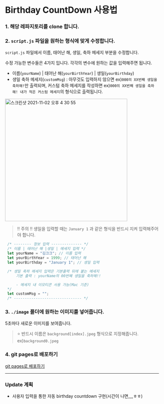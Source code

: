 # Birthday CountDown 사용법

 ### 1. 해당 레파지토리를 clone 합니다.    
 

 ### 2. `script.js` 파일을 원하는 형식에 맞게 수정합니다. 


`script.js` 파일에서 이름, 태어난 해, 생일, 축하 메세지 부분을 수정합니다.    

   
 수정 가능한 변수들은 4가지 입니다. 각각의 변수에 원하는 값을 입력해주면 됩니다.
 * 이름(`yourName`) | 태어난 해(`yourBirthYear`) | 생일(`yourBirthday`) 
* 생일 축하 메세지(`customMsg`) : 아무것도 입력하지 않으면 ex)`000의 XX번째 생일을 축하해!`만 출력되며, 커스텀 축하 메세지를 작성하면 ex)`000의 XX번째 생일을 축하해! 내가 적은 커스텀 메세지`의 형식으로 출력됩니다.
    
    
<img width="400" alt="스크린샷 2021-11-02 오후 4 30 55" src="https://user-images.githubusercontent.com/73516688/139804096-68254556-6d2e-468c-917c-5f2cc76c00f0.png"> 


   <br> 
    
   > ‼️ 주의 ‼️ 생일을 입력할 때는 `January 1` 과 같은 형식을 반드시 지켜 입력해주어야 합니다.   
    
    
   ```javascript
    /* -------- 정보 입력 -------------- */
    /* 이름 | 태어난 해 |생일 | 메세지 입력 */
    let yourName = "김크크"; // 이름 입력
    let yourBirthYear = 1999; // 태어난 해
    let yourBirthday = "January 1"; // 생일 입력

    /* 생일 축하 메세지 입력은 기본출력 뒤에 붙는 메세지
        기본 출력 : yourName의 00번째 생일을 축하해!!

        - 메세지 내 이모티콘 사용 가능(Mac 기준)
    */
    let customMsg = "";
    /* ------------------------------- */
  ```
    
 ### 3. `./image` 폴더에 원하는 이미지를 넣어줍니다.    
 5초마다 새로운 이미지를 보여줍니다.
 
   > ⭐️ 반드시 이름은 `background[index].jpeg` 형식으로 지정해줍니다. ex)`background0.jpeg`


      
### 4. git pages로 배포하기
[git pages로 배포하기](https://songeunjung92.tistory.com/48)

---------------------------------         

### Update 계획
* 사용자 입력을 통한 자동 birthday countdown 구현(시간이 나면,,,,ㅎㅎ)
